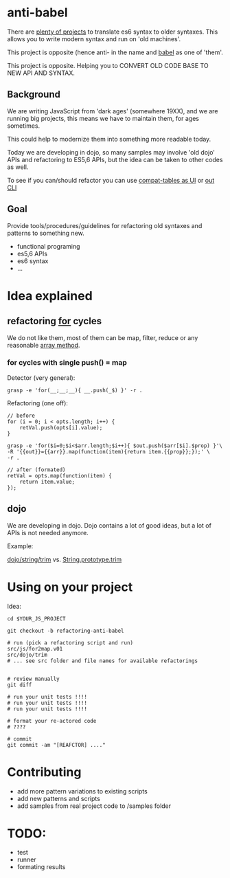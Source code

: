 # anti-babel

There are [plenty of projects](https://github.com/addyosmani/es6-tools) to translate es6 syntax to older syntaxes.
This allows you to write modern syntax and run on 'old machines'.

This project is opposite (hence anti- in the name and [babel](https://babeljs.io) as one of 'them'.

This project is opposite. 
Helping you to 
CONVERT OLD CODE BASE TO NEW API AND SYNTAX.


## Background
We are writing JavaScript from 'dark ages' (somewhere 19XX), and 
we are running big projects, this means we have to maintain them,
for ages sometimes.

This could help to modernize them into something more readable today.

Today we are developing in dojo, so many samples may involve 'old dojo' APIs and 
refactoring to ES5,6 APIs, but the idea can be taken to other codes as well.

To see if you can/should refactor you can use [compat-tables as UI](https://kangax.github.io/compat-table/es6/) 
or [out CLI](https://github.com/gratex/compat-table)

## Goal

Provide tools/procedures/guidelines for refactoring old syntaxes and patterns to something new.

- functional programing
- es5,6 APIs
- es6 syntax
- ...

# Idea explained

## refactoring [for](https://developer.mozilla.org/en-US/docs/Web/JavaScript/Reference/Statements/for) cycles

We do not like them, most of them can be map, filter, reduce 
or any reasonable [array method](https://developer.mozilla.org/en-US/docs/Web/JavaScript/Reference/Global_Objects/Array).

### for cycles with single push() = map

Detector (very general):

	grasp -e 'for(__;__;__){ __.push(_$) }' -r .

Refactoring (one off):

	// before
	for (i = 0; i < opts.length; i++) {
	    retVal.push(opts[i].value);
	}

 	grasp -e 'for($i=0;$i<$arr.length;$i++){ $out.push($arr[$i].$prop) }'\
 	-R '{{out}}={{arr}}.map(function(item){return item.{{prop}};});' \
 	-r .

	// after (formated)
	retVal = opts.map(function(item) {
    	return item.value;
	});

## dojo

We are developing in dojo.
Dojo contains a lot of good ideas, but a lot of APIs is not needed anymore.

Example: 

[dojo/string/trim](https://dojotoolkit.org/reference-guide/1.7/dojo/string/trim.html) vs.
[String.prototype.trim](https://developer.mozilla.org/en-US/docs/Web/JavaScript/Reference/Global_Objects/String/Trim) 


# Using on your project

Idea:

	cd $YOUR_JS_PROJECT
	
	git checkout -b refactoring-anti-babel

	# run (pick a refactoring script and run)
	src/js/for2map.v01
	src/dojo/trim
	# ... see src folder and file names for available refactorings


	# review manually
	git diff

	# run your unit tests !!!!
	# run your unit tests !!!!
	# run your unit tests !!!!
	
	# format your re-actored code
	# ????

	# commit 
	git commit -am "[REAFCTOR] ...."


# Contributing

- add more pattern variations to existing scripts
- add new patterns and scripts
- add samples from real project code to /samples folder

# TODO:

- test
- runner
- formating results











	









